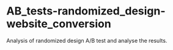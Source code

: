 # AB_tests-randomized_design-website_conversion
Analysis of randomized design A/B test and analyse the results. 
